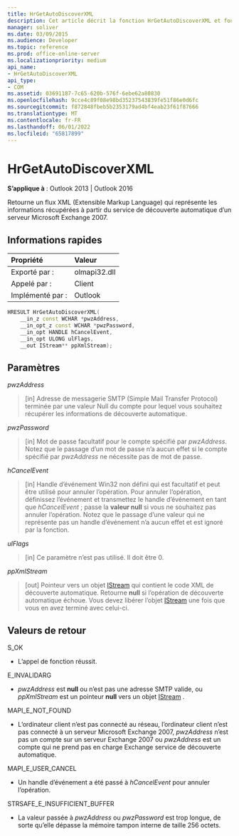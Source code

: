 ```yaml
---
title: HrGetAutoDiscoverXML
description: Cet article décrit la fonction HrGetAutoDiscoverXML et fournit la syntaxe, les paramètres et la valeur de retour.
manager: soliver
ms.date: 03/09/2015
ms.audience: Developer
ms.topic: reference
ms.prod: office-online-server
ms.localizationpriority: medium
api_name:
- HrGetAutoDiscoverXML
api_type:
- COM
ms.assetid: 03691187-7c65-620b-576f-6ebe62a80830
ms.openlocfilehash: 9cce4c89f08e98bd35237543839fe51f86e0d6fc
ms.sourcegitcommit: f872848fbeb5b2353179ad4bf4eab23f61f87666
ms.translationtype: MT
ms.contentlocale: fr-FR
ms.lasthandoff: 06/01/2022
ms.locfileid: "65817899"
---
```

# <a name="hrgetautodiscoverxml"></a>HrGetAutoDiscoverXML

**S’applique à** : Outlook 2013 | Outlook 2016

Retourne un flux XML (Extensible Markup Language) qui représente les informations récupérées à partir du service de découverte automatique d’un serveur Microsoft Exchange 2007.

## <a name="quick-info"></a>Informations rapides

|Propriété |Valeur |
|:-----|:-----|
|Exporté par :  <br/> |olmapi32.dll  <br/> |
|Appelé par :  <br/> |Client  <br/> |
|Implémenté par :  <br/> |Outlook  <br/> |

```cpp
HRESULT HrGetAutoDiscoverXML( 
    __in_z const WCHAR *pwzAddress, 
    __in_opt_z const WCHAR *pwzPassword, 
    __in_opt HANDLE hCancelEvent, 
    __in_opt ULONG ulFlags, 
    __out IStream** ppXmlStream); 

```

## <a name="parameters"></a>Paramètres

 _pwzAddress_

> [in] Adresse de messagerie SMTP (Simple Mail Transfer Protocol) terminée par une valeur Null du compte pour lequel vous souhaitez récupérer les informations de découverte automatique.

 _pwzPassword_

> [in] Mot de passe facultatif pour le compte spécifié par _pwzAddress_. Notez que le passage d’un mot de passe n’a aucun effet si le compte spécifié par  _pwzAddress_ ne nécessite pas de mot de passe.

 _hCancelEvent_

> [in] Handle d’événement Win32 non défini qui est facultatif et peut être utilisé pour annuler l’opération. Pour annuler l’opération, définissez l’événement et transmettez le handle d’événement en tant que _hCancelEvent_ ; passe la **valeur null** si vous ne souhaitez pas annuler l’opération. Notez que le passage d’une valeur qui ne représente pas un handle d’événement n’a aucun effet et est ignoré par la fonction.

 _ulFlags_

> [in] Ce paramètre n’est pas utilisé. Il doit être 0.

 _ppXmlStream_

> [out] Pointeur vers un objet [IStream](https://msdn.microsoft.com/library/aa380034%28VS.85%29.aspx) qui contient le code XML de découverte automatique. Retourne **null** si l’opération de découverte automatique échoue. Vous devez libérer l’objet [IStream](https://msdn.microsoft.com/library/aa380034%28VS.85%29.aspx) une fois que vous en avez terminé avec celui-ci.

## <a name="return-values"></a>Valeurs de retour

S_OK

- L’appel de fonction réussit.

E_INVALIDARG

- _pwzAddress_ est **null** ou n’est pas une adresse SMTP valide, ou _ppXmlStream_ est un pointeur **null** vers un objet [IStream](https://msdn.microsoft.com/library/aa380034%28VS.85%29.aspx) .

MAPI_E_NOT_FOUND

- L’ordinateur client n’est pas connecté au réseau, l’ordinateur client n’est pas connecté à un serveur Microsoft Exchange 2007, _pwzAddress_ n’est pas un compte sur un serveur Exchange 2007 ou _pwzAddress_ est un compte qui ne prend pas en charge Exchange service de découverte automatique.

MAPI_E_USER_CANCEL

- Un handle d’événement a été passé à _hCancelEvent_ pour annuler l’opération.

STRSAFE_E_INSUFFICIENT_BUFFER

- La valeur passée à _pwzAddress_ ou _pwzPassword_ est trop longue, de sorte qu’elle dépasse la mémoire tampon interne de taille 256 octets.
